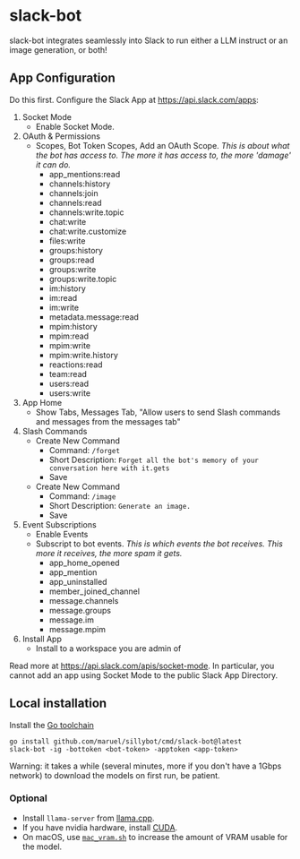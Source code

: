 # slack-bot

slack-bot integrates seamlessly into Slack to run either a LLM instruct or an
image generation, or both!


## App Configuration

Do this first. Configure the Slack App at https://api.slack.com/apps:

1. Socket Mode
    - Enable Socket Mode.
2. OAuth & Permissions
    - Scopes, Bot Token Scopes, Add an OAuth Scope. _This is about what the bot
      has access to. The more it has access to, the more 'damage' it can do._
        - app_mentions:read
        - channels:history
        - channels:join
        - channels:read
        - channels:write.topic
        - chat:write
        - chat:write.customize
        - files:write
        - groups:history
        - groups:read
        - groups:write
        - groups:write.topic
        - im:history
        - im:read
        - im:write
        - metadata.message:read
        - mpim:history
        - mpim:read
        - mpim:write
        - mpim:write.history
        - reactions:read
        - team:read
        - users:read
        - users:write
3. App Home
    - Show Tabs, Messages Tab, "Allow users to send Slash commands and messages
      from the messages tab"
4. Slash Commands
    - Create New Command
        - Command: `/forget`
        - Short Description: `Forget all the bot's memory of your conversation
          here with it.gets`
        - Save
    - Create New Command
        - Command: `/image`
        - Short Description: `Generate an image.`
        - Save
5. Event Subscriptions
    - Enable Events
    - Subscript to bot events. _This is which events the bot receives. This more
      it receives, the more spam it gets._
        - app_home_opened
        - app_mention
        - app_uninstalled
        - member_joined_channel
        - message.channels
        - message.groups
        - message.im
        - message.mpim
6. Install App
    - Install to a workspace you are admin of

Read more at https://api.slack.com/apis/socket-mode. In particular, you cannot
add an app using Socket Mode to the public Slack App Directory.


## Local installation

Install the [Go toolchain](https://go.dev/dl/)

```
go install github.com/maruel/sillybot/cmd/slack-bot@latest
slack-bot -ig -bottoken <bot-token> -apptoken <app-token>
```

Warning: it takes a while (several minutes, more if you don't have a 1Gbps
network) to download the models on first run, be patient.


### Optional

- Install `llama-server` from [llama.cpp](https://github.com/ggerganov/llama.cpp).
- If you have nvidia hardware, install [CUDA](https://developer.nvidia.com/cuda-downloads).
- On macOS, use [`mac_vram.sh`](/mac_vram.sh) to increase the amount of VRAM
  usable for the model.
